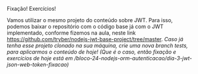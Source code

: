 Fixação! Exercícios!

Vamos utilizar o mesmo projeto do conteúdo sobre JWT. Para isso, podemos baixar o repositório com o código base já com o JWT implementado, conforme fizemos na aula, neste link https://github.com/tryber/nodejs-jwt-base-project/tree/master. _Caso já tenha esse projeto clonado na sua máquina, crie uma nova branch tests, para aplicarmos o conteúdo de hoje! (Que é o caso, então fixação e exercícios de hoje está em /bloco-24-nodejs-orm-autenticacao/dia-3-jwt-json-web-token-fixacao)_
